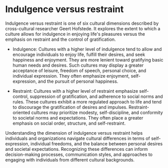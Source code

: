 # Indulgence versus restraint

Indulgence versus restraint is one of six cultural dimensions described by cross-cultural researcher Geert Hofstede. It explores the extent to which a culture allows for indulgence in enjoying life's pleasures versus the emphasis on restraint and the control of gratification.

* Indulgence: Cultures with a higher level of indulgence tend to allow and encourage individuals to enjoy life, fulfill their desires, and seek happiness and enjoyment. They are more lenient toward gratifying basic human needs and desires. Such cultures may display a greater acceptance of leisure, freedom of speech, personal choice, and individual expression. They often emphasize enjoyment, self-expression, and the pursuit of personal happiness.

* Restraint: Cultures with a higher level of restraint emphasize self-control, suppression of gratification, and adherence to social norms and rules. These cultures exhibit a more regulated approach to life and tend to discourage the gratification of desires and impulses. Restraint-oriented cultures may prioritize modesty, self-discipline, and conformity to societal norms and expectations. They often place a greater emphasis on social order, structure, and self-restraint.

Understanding the dimension of indulgence versus restraint helps individuals and organizations navigate cultural differences in terms of self-expression, individual freedoms, and the balance between personal desires and societal expectations. Recognizing these differences can inform decision-making processes, communication styles, and approaches to engaging with individuals from different cultural backgrounds.
